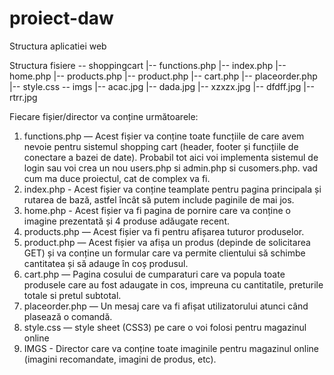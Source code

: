 # proiect-daw
Structura aplicatiei web

Structura fisiere
\-- shoppingcart
|-- functions.php
|-- index.php
|-- home.php
|-- products.php
|-- product.php
|-- cart.php
|-- placeorder.php
|-- style.css
\-- imgs
|-- acac.jpg
|-- dada.jpg
|-- xzxzx.jpg
|-- dfdff.jpg
|-- rtrr.jpg

Fiecare fișier/director va conține următoarele:
1.	functions.php — Acest fișier va conține toate funcțiile de care avem nevoie pentru sistemul shopping cart (header, footer și funcțiile de conectare a bazei de date). Probabil tot aici voi implementa sistemul de login sau voi crea un nou users.php si admin.php si cusomers.php. vad cum ma duce proiectul, cat de complex va fi.
2.	index.php - Acest fișier va conține teamplate pentru pagina principala și rutarea de bază, astfel încât să putem include paginile de mai jos.
3.	home.php - Acest fișier va fi pagina de pornire care va conține o imagine prezentată și 4 produse adăugate recent.
4.	products.php — Acest fișier va fi pentru afișarea tuturor produselor.
5.	product.php — Acest fișier va afișa un produs (depinde de solicitarea GET) și va conține un formular care va permite clientului să schimbe cantitatea și să adauge în coș produsul.
6.	cart.php — Pagina cosului de cumparaturi care va popula toate produsele care au fost adaugate in cos, impreuna cu cantitatile, preturile totale si pretul subtotal.
7.	placeorder.php — Un mesaj care va fi afișat utilizatorului atunci când plasează o comandă.
8.	style.css — style sheet (CSS3) pe care o voi folosi pentru magazinul online
9.	IMGS - Director care va conține toate imaginile pentru magazinul online (imagini recomandate, imagini de produs, etc). 



